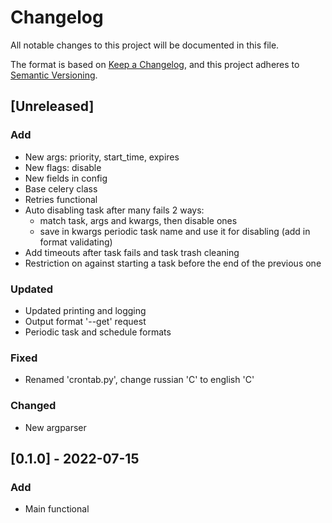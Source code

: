 # Changelog
All notable changes to this project will be documented in this file.

The format is based on [Keep a Changelog](https://keepachangelog.com/en/1.0.0/),
and this project adheres to [Semantic Versioning](https://semver.org/spec/v2.0.0.html).

## [Unreleased]
### Add
 - New args: priority, start_time, expires
 - New flags: disable
 - New fields in config
 - Base celery class
 - Retries functional
 - Auto disabling task after many fails 2 ways:
   - match task, args and kwargs, then disable ones
   - save in kwargs periodic task name and use it for disabling (add in format validating)
 - Add timeouts after task fails and task trash cleaning
 - Restriction on against starting a task before the end of the previous one

### Updated
 - Updated printing and logging
 - Output format '--get' request
 - Periodic task and schedule formats

### Fixed
 - Renamed 'crontab.py', change russian 'С' to english 'C'

### Changed
 - New argparser

## [0.1.0] - 2022-07-15
### Add
 - Main functional

